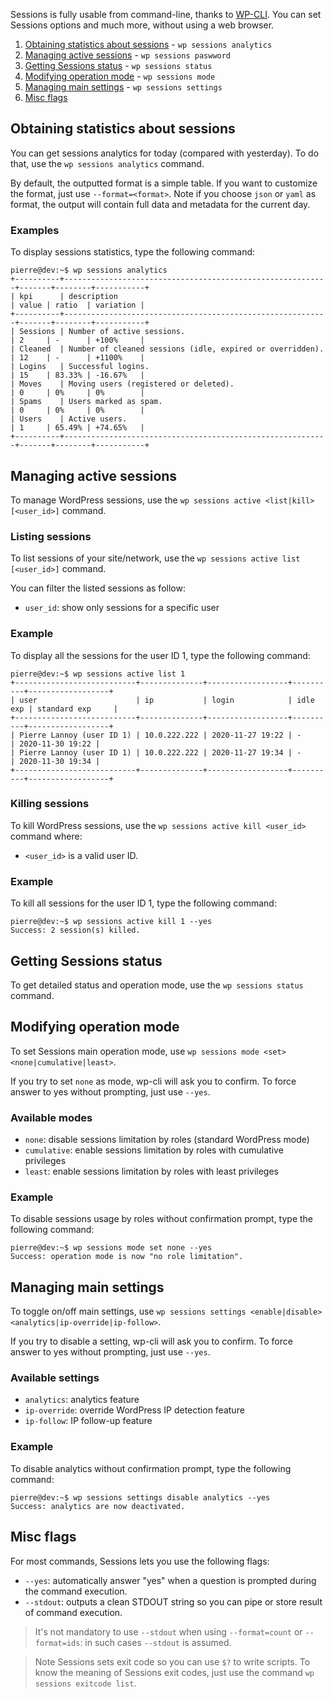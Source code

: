 Sessions is fully usable from command-line, thanks to [WP-CLI](https://wp-cli.org/). You can set Sessions options and much more, without using a web browser.

1. [Obtaining statistics about sessions](#obtaining-statistics-about-sessions) - `wp sessions analytics`
2. [Managing active sessions](#managing-active-sessions) - `wp sessions paswword`
3. [Getting Sessions status](#getting-sessions-status) - `wp sessions status`
4. [Modifying operation mode](#modifying-operation-mode) - `wp sessions mode`
5. [Managing main settings](#managing-main-settings) - `wp sessions settings`
6. [Misc flags](#misc-flags)

## Obtaining statistics about sessions

You can get sessions analytics for today (compared with yesterday). To do that, use the `wp sessions analytics` command.

By default, the outputted format is a simple table. If you want to customize the format, just use `--format=<format>`. Note if you choose `json` or `yaml` as format, the output will contain full data and metadata for the current day.

### Examples

To display sessions statistics, type the following command:
```console
pierre@dev:~$ wp sessions analytics
+----------+-----------------------------------------------------------+-------+--------+-----------+
| kpi      | description                                               | value | ratio  | variation |
+----------+-----------------------------------------------------------+-------+--------+-----------+
| Sessions | Number of active sessions.                                | 2     | -      | +100%     |
| Cleaned  | Number of cleaned sessions (idle, expired or overridden). | 12    | -      | +1100%    |
| Logins   | Successful logins.                                        | 15    | 83.33% | -16.67%   |
| Moves    | Moving users (registered or deleted).                     | 0     | 0%     | 0%        |
| Spams    | Users marked as spam.                                     | 0     | 0%     | 0%        |
| Users    | Active users.                                             | 1     | 65.49% | +74.65%   |
+----------+-----------------------------------------------------------+-------+--------+-----------+
```

## Managing active sessions

To manage WordPress sessions, use the `wp sessions active <list|kill> [<user_id>]` command.

### Listing sessions

To list sessions of your site/network, use the `wp sessions active list [<user_id>]` command.

You can filter the listed sessions as follow:

- `user_id`: show only sessions for a specific user

### Example

To display all the sessions for the user ID 1, type the following command:
```console
pierre@dev:~$ wp sessions active list 1
+---------------------------+--------------+------------------+----------+------------------+
| user                      | ip           | login            | idle exp | standard exp     |
+---------------------------+--------------+------------------+----------+------------------+
| Pierre Lannoy (user ID 1) | 10.0.222.222 | 2020-11-27 19:22 | -        | 2020-11-30 19:22 |
| Pierre Lannoy (user ID 1) | 10.0.222.222 | 2020-11-27 19:34 | -        | 2020-11-30 19:34 |
+---------------------------+--------------+------------------+----------+------------------+
```

### Killing sessions

To kill WordPress sessions, use the `wp sessions active kill <user_id>` command where:

- `<user_id>` is a valid user ID.

### Example

To kill all sessions for the user ID 1, type the following command:
```console
pierre@dev:~$ wp sessions active kill 1 --yes
Success: 2 session(s) killed.
```

## Getting Sessions status

To get detailed status and operation mode, use the `wp sessions status` command.

## Modifying operation mode

To set Sessions main operation mode, use `wp sessions mode <set> <none|cumulative|least>`.

If you try to set `none` as mode, wp-cli will ask you to confirm. To force answer to yes without prompting, just use `--yes`.

### Available modes

- `none`: disable sessions limitation by roles (standard WordPress mode)
- `cumulative`: enable sessions limitation by roles with cumulative privileges
- `least`: enable sessions limitation by roles with least privileges

### Example

To disable sessions usage by roles without confirmation prompt, type the following command:
```console
pierre@dev:~$ wp sessions mode set none --yes
Success: operation mode is now "no role limitation".
```

## Managing main settings

To toggle on/off main settings, use `wp sessions settings <enable|disable> <analytics|ip-override|ip-follow>`.

If you try to disable a setting, wp-cli will ask you to confirm. To force answer to yes without prompting, just use `--yes`.

### Available settings

- `analytics`: analytics feature
- `ip-override`: override WordPress IP detection feature
- `ip-follow`: IP follow-up feature

### Example

To disable analytics without confirmation prompt, type the following command:
```console
pierre@dev:~$ wp sessions settings disable analytics --yes
Success: analytics are now deactivated.
```

## Misc flags

For most commands, Sessions lets you use the following flags:
- `--yes`: automatically answer "yes" when a question is prompted during the command execution.
- `--stdout`: outputs a clean STDOUT string so you can pipe or store result of command execution.

> It's not mandatory to use `--stdout` when using `--format=count` or `--format=ids`: in such cases `--stdout` is assumed.

> Note Sessions sets exit code so you can use `$?` to write scripts.
> To know the meaning of Sessions exit codes, just use the command `wp sessions exitcode list`.